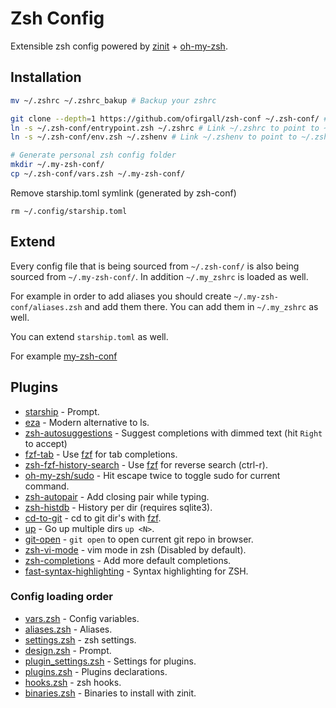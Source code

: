 # Zsh Config
Extensible zsh config powered by [zinit](https://github.com/zdharma-continuum/zinit) + [oh-my-zsh](https://github.com/ohmyzsh/ohmyzsh).

## Installation
```bash
mv ~/.zshrc ~/.zshrc_bakup # Backup your zshrc

git clone --depth=1 https://github.com/ofirgall/zsh-conf ~/.zsh-conf/ # Clone zsh-conf
ln -s ~/.zsh-conf/entrypoint.zsh ~/.zshrc # Link ~/.zshrc to point to ~/.zsh-conf/entrypoint.zsh
ln -s ~/.zsh-conf/env.zsh ~/.zshenv # Link ~/.zshenv to point to ~/.zsh-conf/env.zsh

# Generate personal zsh config folder
mkdir ~/.my-zsh-conf/
cp ~/.zsh-conf/vars.zsh ~/.my-zsh-conf/
```

Remove starship.toml symlink (generated by zsh-conf)
```
rm ~/.config/starship.toml
```

## Extend
Every config file that is being sourced from `~/.zsh-conf/` is also being sourced from `~/.my-zsh-conf/`.
In addition `~/.my_zshrc` is loaded as well.

For example in order to add aliases you should create `~/.my-zsh-conf/aliases.zsh` and add them there. You can add them in `~/.my_zshrc` as well.

You can extend `starship.toml` as well.

For example [my-zsh-conf](https://github.com/ofirgall/dotfiles/tree/master/dotfiles/my-zsh-conf)

## Plugins
- [starship](https://github.com/starship/starship) - Prompt.
- [eza](https://github.com/eza-community/eza) - Modern alternative to ls.
- [zsh-autosuggestions](https://github.com/zsh-users/zsh-autosuggestions) - Suggest completions with dimmed text (hit `Right` to accept)
- [fzf-tab](https://github.com/Aloxaf/fzf-tab) - Use [fzf](https://github.com/junegunn/fzf) for tab completions.
- [zsh-fzf-history-search](https://github.com/joshskidmore/zsh-fzf-history-search) - Use [fzf](https://github.com/junegunn/fzf) for reverse search (ctrl-r).
- [oh-my-zsh/sudo](https://github.com/ohmyzsh/ohmyzsh/tree/master/plugins/sudo) - Hit escape twice to toggle sudo for current command.
- [zsh-autopair](https://github.com/hlissner/zsh-autopair) - Add closing pair while typing.
- [zsh-histdb](https://github.com/larkery/zsh-histdb) - History per dir (requires sqlite3).
- [cd-to-git](https://github.com/ofirgall/cd-to-git) - cd to git dir's with [fzf](https://github.com/junegunn/fzf).
- [up](https://github.com/peterhurford/up.zsh) - Go up multiple dirs `up <N>`.
- [git-open](https://github.com/paulirish/git-open) - `git open` to open current git repo in browser.
- [zsh-vi-mode](https://github.com/jeffreytse/zsh-vi-mode) - vim mode in zsh (Disabled by default).
- [zsh-completions](https://github.com/zsh-users/zsh-completions) - Add more default completions.
- [fast-syntax-highlighting](zdharma-continuum/fast-syntax-highlighting) - Syntax highlighting for ZSH.


### Config loading order
- [vars.zsh](https://github.com/ofirgall/zsh-conf/blob/master/vars.zsh) - Config variables.
- [aliases.zsh](https://github.com/ofirgall/zsh-conf/blob/master/aliases.zsh) - Aliases.
- [settings.zsh](https://github.com/ofirgall/zsh-conf/blob/master/settings.zsh) - zsh settings.
- [design.zsh](https://github.com/ofirgall/zsh-conf/blob/master/design.zsh) - Prompt.
- [plugin_settings.zsh](https://github.com/ofirgall/zsh-conf/blob/master/plugin_settings.zsh) - Settings for plugins.
- [plugins.zsh](https://github.com/ofirgall/zsh-conf/blob/master/plugins.zsh) - Plugins declarations.
- [hooks.zsh](https://github.com/ofirgall/zsh-conf/blob/master/hooks.zsh) - zsh hooks.
- [binaries.zsh](https://github.com/ofirgall/zsh-conf/blob/master/binaries.zsh) - Binaries to install with zinit.
